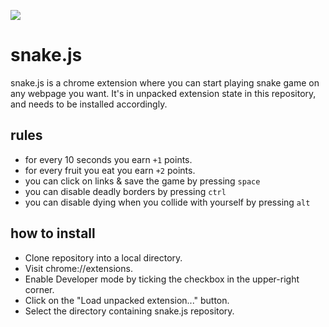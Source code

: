 ![](https://png.icons8.com/year-of-snake/color/96/)

# snake.js

snake.js is a chrome extension where you can start playing snake game on any webpage you want. 
It's in unpacked extension state in this repository, and needs to be installed accordingly.

## rules
  - for every 10 seconds you earn ```+1``` points.
  - for every fruit you eat you earn ```+2``` points.
  - you can click on links & save the game by pressing ```space```
  - you can disable deadly borders by pressing ```ctrl```
  - you can disable dying when you collide with yourself by pressing ```alt```
  
## how to install 

  - Clone repository into a local directory.
  - Visit chrome://extensions.
  - Enable Developer mode by ticking the checkbox in the upper-right corner.
  - Click on the "Load unpacked extension..." button.
  - Select the directory containing snake.js repository.



